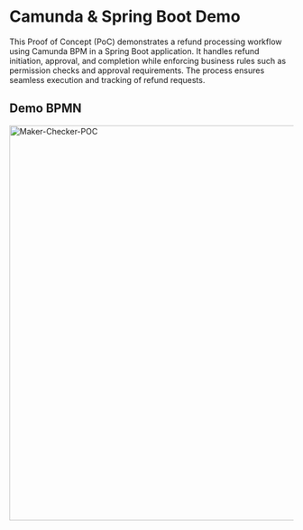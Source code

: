 # Camunda & Spring Boot Demo
This Proof of Concept (PoC) demonstrates a refund processing workflow using Camunda BPM in a Spring Boot application. It handles refund initiation, approval, and completion while enforcing business rules such as permission checks and approval requirements. The process ensures seamless execution and tracking of refund requests.
## Demo BPMN

<img alt="Maker-Checker-POC" height="700" src="https://res.cloudinary.com/dix08zbvw/image/upload/v1741563387/maker-check-workflow_dhshua.png" width="1200"/>